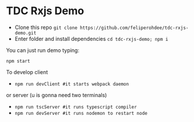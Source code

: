 # TDC Rxjs Demo

- Clone this repo `git clone https://github.com/feliperohdee/tdc-rxjs-demo.git`
- Enter folder and install dependencies `cd tdc-rxjs-demo; npm i`

You can just run demo typing:

`npm start`

To develop client
- `npm run devClient #it starts webpack daemon`

or server (u is gonna need two terminals)

- `npm run tscServer #it runs typescript compiler`
- `npm run devServer #it runs nodemon to restart node`
